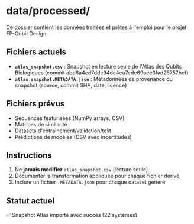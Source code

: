 # data/processed/

Ce dossier contient les données traitées et prêtes à l'emploi pour le projet FP-Qubit Design.

## Fichiers actuels

- **`atlas_snapshot.csv`** : Snapshot en lecture seule de l'Atlas des Qubits Biologiques (commit abd6a4cd7dde94dc4ca7cde69aee3fad25757bcf)
- **`atlas_snapshot.METADATA.json`** : Métadonnées de provenance du snapshot (source, commit SHA, date, licence)

## Fichiers prévus

- Séquences featurisées (NumPy arrays, CSV)
- Matrices de similarité
- Datasets d'entraînement/validation/test
- Prédictions de modèles (CSV avec incertitudes)

## Instructions

1. Ne **jamais modifier** `atlas_snapshot.csv` (lecture seule)
2. Documenter la transformation appliquée pour chaque fichier dérivé
3. Inclure un fichier `.METADATA.json` pour chaque dataset généré

## Statut actuel

✅ Snapshot Atlas importé avec succès (22 systèmes)



